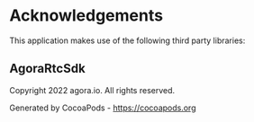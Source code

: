 # Acknowledgements
This application makes use of the following third party libraries:

## AgoraRtcSdk

Copyright 2022 agora.io. All rights reserved.

Generated by CocoaPods - https://cocoapods.org
